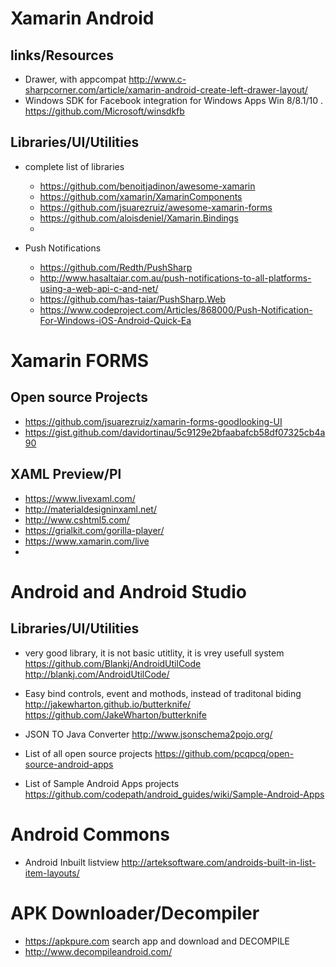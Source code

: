 # Xamarin Android

## links/Resources
* Drawer, with appcompat http://www.c-sharpcorner.com/article/xamarin-android-create-left-drawer-layout/
* Windows SDK for Facebook integration for Windows Apps Win 8/8.1/10 . https://github.com/Microsoft/winsdkfb

## Libraries/UI/Utilities
* complete list of libraries 
   * https://github.com/benoitjadinon/awesome-xamarin
   * https://github.com/xamarin/XamarinComponents
   * https://github.com/jsuarezruiz/awesome-xamarin-forms
   * https://github.com/aloisdeniel/Xamarin.Bindings
   * 

* Push Notifications 
  * https://github.com/Redth/PushSharp
  * http://www.hasaltaiar.com.au/push-notifications-to-all-platforms-using-a-web-api-c-and-net/
  * https://github.com/has-taiar/PushSharp.Web
  * https://www.codeproject.com/Articles/868000/Push-Notification-For-Windows-iOS-Android-Quick-Ea


# Xamarin FORMS
## Open source Projects
  *  https://github.com/jsuarezruiz/xamarin-forms-goodlooking-UI
  *  https://gist.github.com/davidortinau/5c9129e2bfaabafcb58df07325cb4a90
  
  ## XAML Preview/Pl
  *  https://www.livexaml.com/
  *  http://materialdesigninxaml.net/
  *  http://www.cshtml5.com/
  *  https://grialkit.com/gorilla-player/
  *  https://www.xamarin.com/live
  * 
  


# Android and Android Studio
## Libraries/UI/Utilities
*  very good library, it is not basic utitlity, it is vrey usefull system	 https://github.com/Blankj/AndroidUtilCode http://blankj.com/AndroidUtilCode/

* Easy bind controls, event and mothods, instead of traditonal biding http://jakewharton.github.io/butterknife/ https://github.com/JakeWharton/butterknife

* JSON TO Java Converter http://www.jsonschema2pojo.org/
* List of all open source projects https://github.com/pcqpcq/open-source-android-apps
* List of Sample Android Apps projects https://github.com/codepath/android_guides/wiki/Sample-Android-Apps


# Android Commons
* Android Inbuilt listview  http://arteksoftware.com/androids-built-in-list-item-layouts/

# APK Downloader/Decompiler
* https://apkpure.com  search app and download and DECOMPILE
* http://www.decompileandroid.com/




